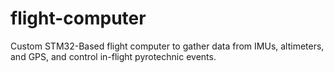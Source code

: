 # flight-computer
Custom STM32-Based flight computer to gather data from IMUs, altimeters, and GPS, and control in-flight pyrotechnic events.
